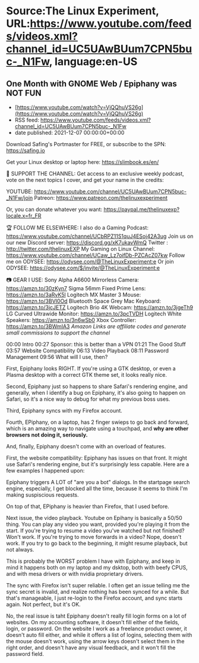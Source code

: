 # Source:The Linux Experiment, URL:https://www.youtube.com/feeds/videos.xml?channel_id=UC5UAwBUum7CPN5buc-_N1Fw, language:en-US

## One Month with GNOME Web / Epiphany was NOT FUN
 - [https://www.youtube.com/watch?v=VjQQhuVS26g](https://www.youtube.com/watch?v=VjQQhuVS26g)
 - RSS feed: https://www.youtube.com/feeds/videos.xml?channel_id=UC5UAwBUum7CPN5buc-_N1Fw
 - date published: 2021-12-07 00:00:00+00:00

Download Safing's Portmaster for FREE, or subscribe to the SPN: https://safing.io

Get your Linux desktop or laptop here: https://slimbook.es/en/

👏 SUPPORT THE CHANNEL:
Get access to an exclusive weekly podcast, vote on the next topics I cover, and get your name in the credits:

YOUTUBE: https://www.youtube.com/channel/UC5UAwBUum7CPN5buc-_N1Fw/join
Patreon: https://www.patreon.com/thelinuxexperiment

Or, you can donate whatever you want: https://paypal.me/thelinuxexp?locale.x=fr_FR

🏆 FOLLOW ME ELSEWHERE:
I also do a Gaming Podcast: https://www.youtube.com/channel/UCbRPZ11S1quJ4ESoj42A3ug
Join us on our new Discord server: https://discord.gg/xK7ukavWmQ
Twitter : http://twitter.com/thelinuxEXP
My Gaming on Linux Channel: https://www.youtube.com/channel/UCaw_Lz7oifDb-PZCAcZ07kw
Follow me on ODYSEE: https://odysee.com/@TheLinuxExperiment:e
Or join ODYSEE: https://odysee.com/$/invite/@TheLinuxExperiment:e

📷 GEAR I USE:
Sony Alpha A6600 Mirrorless Camera: https://amzn.to/30zKyn7
Sigma 56mm Fixed Prime Lens: https://amzn.to/3aRvK5l
Logitech MX Master 3 Mouse: https://amzn.to/3BVI0Od
Bluetooth Space Grey Mac Keyboard: https://amzn.to/3jcJETZ
Logitech Brio 4K Webcam: https://amzn.to/3jgeTh9
LG Curved Ultrawide Monitor: https://amzn.to/3pcTVDH
Logitech White Speakers: https://amzn.to/3n6wSb0
Xbox Controller: https://amzn.to/3BWmIA3
*Amazon Links are affiliate codes and generate small commissions to support the channel*


00:00 Intro
00:27 Sponsor: this is better than a VPN
01:21 The Good Stuff
03:57 Website Compatibility
06:13 Video Playback
08:11 Password Management
09:56 What will I use, then?

First, Epiphany looks RIGHT. If you're using a GTK desktop, or even a Plasma desktop with a correct GTK theme set, it looks really nice.

Second, Epiphany just so happens to share Safari's rendering engine, and generally, when I identify a bug on Epiphany, it's also going to happen on Safari, so it's a nice way to debug for what my previous boss uses.

Third, Epiphany syncs with my Firefox account.

Fourth, EPiphany, on a laptop, has 2 finger swieps to go back and forward, which is an amazing way to navigate using a touchpad, and **why are other browsers not doing it, seriously.**

And, finally, Epiphany doesn't come with an overload of features.

First, the website compatibility: Epiphany has issues on that front. It might use Safari's rendering engine, but it's surprisingly less capable. Here are a few examples I happened upon:

Epiphany triggers A LOT of "are you a bot" dialogs. In the startpage search engine, especially, I get blocked all the time, because it seems to think I'm making suspiscious requests.

On top of that, EPiphany is heavier than Firefox, that I used before.

Next issue, the video playback. Youtube on Epihany is basically a 50/50 thing. You can play any video you want, provided you're playing it from the start. If you're trying to resume a video you've watched but not finished? Won't work. If you're trying to move forwards in a video? Nope, doesn't work. If you try to go back to the beginning, it might resume playback, but not always.

This is probably the WORST problem I have with Epiphany, and keep in mind it happens both on my laptop and my dsktop, both with beefy CPUS, and with mesa drivers or with nvidia proprietary drivers.

The sync with Firefox isn't super reliable. I often get an issue telling me the sync secret is invalid, and realize nothing has been synced for a while. But that's manageable, I just re-login to the Firefox account, and sync starts again. Not perfect, but it's OK.

No, the real issue is taht Epiphany doesn't really fill login forms on a lot of websites. On my accounting software, it doesn't fill either of the fields, login, or password. On the website I work as a freelance product owner, it doesn't auto fill either, and while it offers a list of logins, selecting them with the mouse doesn't work, using the arrow keys doesn't select them in the right order, and doesn't have any visual feedback, and it won't fill the password field.

